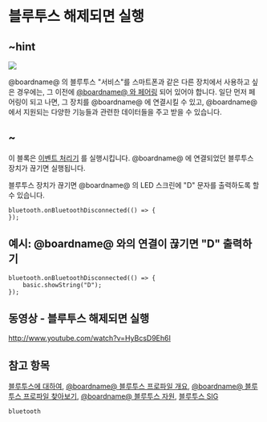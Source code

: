 # 블루투스 해제되면 실행

## ~hint

![](/static/bluetooth/Bluetooth_SIG.png)

@boardname@ 의 블루투스 "서비스"를 스마트폰과 같은 다른 장치에서 사용하고 싶은 경우에는, 그 이전에 [@boardname@ 와 페어링](/reference/bluetooth/bluetooth-pairing) 되어 있어야 합니다. 일단 먼저 페어링이 되고 나면, 그 장치를 @boardname@ 에 연결시킬 수 있고, @boardname@ 에서 지원되는 다양한 기능들과 관련한 데이터들을 주고 받을 수 있습니다.

## ~

이 블록은 [이벤트 처리기](/reference/event-handler) 를 실행시킵니다. @boardname@ 에 연결되었던 블루투스 장치가 끊기면 실행됩니다.

블루투스 장치가 끊기면 @boardname@ 의 LED 스크린에 "D" 문자를 출력하도록 할 수 있습니다.

```sig
bluetooth.onBluetoothDisconnected(() => {
});
```

## 예시: @boardname@ 와의 연결이 끊기면 "D" 출력하기

```blocks
bluetooth.onBluetoothDisconnected(() => {
    basic.showString("D");
});
```

## 동영상 - 블루투스 해제되면 실행

http://www.youtube.com/watch?v=HyBcsD9Eh6I

## 참고 항목

[블루투스에 대하여](/reference/bluetooth/about-bluetooth), [@boardname@ 블루투스 프로파일 개요](http://lancaster-university.github.io/microbit-docs/ble/profile/), [@boardname@ 블루투스 프로파일 찾아보기](http://lancaster-university.github.io/microbit-docs/resources/bluetooth/microbit-profile-V1.9-Level-2.pdf), [@boardname@ 블루투스 자원](http://bluetooth-mdw.blogspot.co.uk/p/bbc-microbit.html), [블루투스 SIG](https://www.bluetooth.com)

```package
bluetooth
```